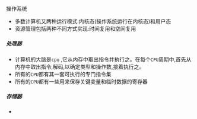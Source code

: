 操作系统

* 多数计算机又两种运行模式:内核态(操作系统运行在内核态)和用户态
* 资源管理包括两种不同方式实现:时间复用和空间复用



##### 处理器

* 计算机的大脑是`cpu` ,它从内存中取出指令并执行之。在每个`CPU`周期中,首先从内存中取出指令,解码,以确定类型和操作数,接着执行之。
* 所有的`CPU`都有其一套可执行的专门指令集
* 所有的`CPU`都有一些用来保存关键变量和临时数据的寄存器

##### 存储器

* 